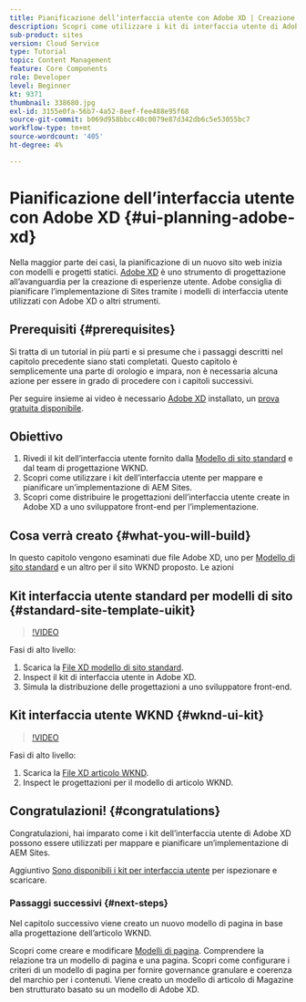```yaml
---
title: Pianificazione dell’interfaccia utente con Adobe XD | Creazione rapida di siti AEM
description: Scopri come utilizzare i kit di interfaccia utente di Adobe XD per progettare e accelerare l’implementazione di Adobe Experience Manager Sites.
sub-product: sites
version: Cloud Service
type: Tutorial
topic: Content Management
feature: Core Components
role: Developer
level: Beginner
kt: 9371
thumbnail: 338680.jpg
exl-id: 3155e0fa-56b7-4a52-8eef-fee488e95f68
source-git-commit: b069d958bbcc40c0079e87d342db6c5e53055bc7
workflow-type: tm+mt
source-wordcount: '405'
ht-degree: 4%

---
```


# Pianificazione dell’interfaccia utente con Adobe XD {#ui-planning-adobe-xd}

Nella maggior parte dei casi, la pianificazione di un nuovo sito web inizia con modelli e progetti statici. [Adobe XD](https://www.adobe.com/products/xd.html) è uno strumento di progettazione all’avanguardia per la creazione di esperienze utente. Adobe consiglia di pianificare l’implementazione di Sites tramite i modelli di interfaccia utente utilizzati con Adobe XD o altri strumenti.

## Prerequisiti {#prerequisites}

Si tratta di un tutorial in più parti e si presume che i passaggi descritti nel capitolo precedente siano stati completati. Questo capitolo è semplicemente una parte di orologio e impara, non è necessaria alcuna azione per essere in grado di procedere con i capitoli successivi.

Per seguire insieme ai video è necessario [Adobe XD](https://www.adobe.com/products/xd/pricing/free-trial.html) installato, un [prova gratuita disponibile](https://www.adobe.com/products/xd/pricing/free-trial.html).

## Obiettivo

1. Rivedi il kit dell’interfaccia utente fornito dalla [Modello di sito standard](https://github.com/adobe/aem-site-template-standard) e dal team di progettazione WKND.
1. Scopri come utilizzare i kit dell’interfaccia utente per mappare e pianificare un’implementazione di AEM Sites.
1. Scopri come distribuire le progettazioni dell’interfaccia utente create in Adobe XD a uno sviluppatore front-end per l’implementazione.

## Cosa verrà creato {#what-you-will-build}

In questo capitolo vengono esaminati due file Adobe XD, uno per [Modello di sito standard](https://github.com/adobe/aem-site-template-standard) e un altro per il sito WKND proposto. Le azioni   

## Kit interfaccia utente standard per modelli di sito {#standard-site-template-uikit}

>[!VIDEO](https://video.tv.adobe.com/v/338680/?quality=12&learn=on)

Fasi di alto livello:

1. Scarica la [File XD modello di sito standard](https://github.com/adobe/aem-site-template-standard/raw/main/files/wireframe.xd).
1. Inspect il kit di interfaccia utente in Adobe XD.
1. Simula la distribuzione delle progettazioni a uno sviluppatore front-end.

## Kit interfaccia utente WKND {#wknd-ui-kit}

>[!VIDEO](https://video.tv.adobe.com/v/30214/?quality=12&learn=on)

Fasi di alto livello:

1. Scarica la [File XD articolo WKND](https://github.com/adobe/aem-guides-wknd/releases/download/aem-guides-wknd-0.0.2/AEM_UI-kit-WKND-article-design.xd).
1. Inspect le progettazioni per il modello di articolo WKND.

## Congratulazioni! {#congratulations}

Congratulazioni, hai imparato come i kit dell’interfaccia utente di Adobe XD possono essere utilizzati per mappare e pianificare un’implementazione di AEM Sites.

Aggiuntivo [Sono disponibili i kit per interfaccia utente](https://www.adobe.com/products/xd/features/ui-kits.html) per ispezionare e scaricare.

### Passaggi successivi {#next-steps}

Nel capitolo successivo viene creato un nuovo modello di pagina in base alla progettazione dell’articolo WKND.

Scopri come creare e modificare [Modelli di pagina](./page-templates.md). Comprendere la relazione tra un modello di pagina e una pagina. Scopri come configurare i criteri di un modello di pagina per fornire governance granulare e coerenza del marchio per i contenuti.  Viene creato un modello di articolo di Magazine ben strutturato basato su un modello di Adobe XD.
